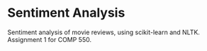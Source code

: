 # Sentiment Analysis
 Sentiment analysis of movie reviews, using scikit-learn and NLTK. <br>
 Assignment 1 for COMP 550.
